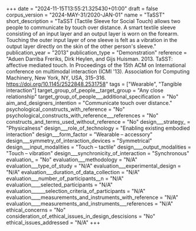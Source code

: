 +++
date = "2024-11-15T13:55:21.325430+01:00"
draft = false
corpus_version = "2024-MAY-31/2020-JAN-01"
name = "TaSST"
short_description = "TaSST (Tactile Sleeve for Social Touch) allows two people to communicate by touch over distance. A smart textile sleeve consisting of an input layer and an output layer is worn on the forearm. Touching the outer input layer of one sleeve is felt as a vibration in the output layer directly on the skin of the other person's sleeve."
publication_year = "2013"
publication_type = "Demonstration"
reference = "Aduen Darriba Freriks, Dirk Heylen, and Gijs Huisman. 2013. TaSST: affective mediated touch. In Proceedings of the 15th ACM on International conference on multimodal interaction (ICMI '13). Association for Computing Machinery, New York, NY, USA, 315–316. https://doi.org/10.1145/2522848.2531758"
tags = ["Wearable", "Tangible interaction"]
target_group_of_people__target_group = "Any close relationship"
target_group_of_people___additional_specification = "No"
aim_and_designers_intention = "Communicate touch over distance."
psychological_constructs_with_reference = "No"
psychological_constructs_with_reference___references = "No"
constructs_and_terms_used_without_reference = "No"
design___strategy_ = "Physicalness"
design___role_of_technology = "Enabling existing embodied interaction"
design___form_factor = "Wearable – accessory"
design___symmetry_of_interaction_devices = "Symmetrical"
design___input_modalities = "Touch – tactile"
design____output_modalities = "Touch – vibration"
design___synchronicity_of_interaction = "Synchronous"
evaluation_ = "No"
evaluation___methodology = "N/A"
evaluation___type_of_study = "N/A"
evaluation___experimental_design = "N/A"
evaluation___duration_of_data_collection = "N/A"
evaluation___number_of_participants__n = "N/A"
evaluation____selected_participants = "N/A"
evaluation______selection_criteria_of_participants = "N/A"
evaluation____measurements_and_instruments_with_reference = "N/A"
evaluation____measurements_and_instruments___references = "N/A"
ethical_concerns = "No"
consideration_of_ethical_issues_in_design_descisions = "No"
ethical_issues_addressed = "N/A"
+++
